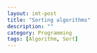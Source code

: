 ```yaml
---
layout: imt-post
title: "Sorting algorithms"
description: ""
category: Programming
tags: [Algorithm, Sort]
---
```

